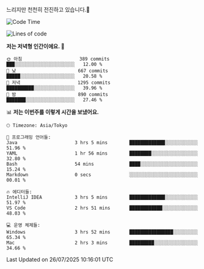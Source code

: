 느리지만 천천히 전진하고 있습니다.🐢

<!--START_SECTION:waka-->
![Code Time](http://img.shields.io/badge/Code%20Time-1%2C657%20hrs%2028%20mins-blue)

![Lines of code](https://img.shields.io/badge/%EC%A0%80%EB%8A%94%20%EC%97%AC%ED%83%9C%EA%B9%8C%EC%A7%80%20-925.8%20thousand%20%EC%A4%84%EC%9D%98%20%EC%BD%94%EB%93%9C%EB%A5%BC%20%EC%9E%91%EC%84%B1%ED%96%88%EC%96%B4%EC%9A%94.-blue)

**저는 저녁형 인간이에요. 🦉** 

```text
🌞 아침                     389 commits         ███░░░░░░░░░░░░░░░░░░░░░░   12.00 % 
🌆 낮　                     667 commits         █████░░░░░░░░░░░░░░░░░░░░   20.58 % 
🌃 저녁                     1295 commits        ██████████░░░░░░░░░░░░░░░   39.96 % 
🌙 밤　                     890 commits         ███████░░░░░░░░░░░░░░░░░░   27.46 % 
```


📊 **저는 이번주를 이렇게 시간을 보냈어요.** 

```text
🕑︎ Timezone: Asia/Tokyo

💬 프로그래밍 언어들: 
Java                     3 hrs 5 mins        █████████████░░░░░░░░░░░░   51.96 % 
YAML                     1 hr 56 mins        ████████░░░░░░░░░░░░░░░░░   32.80 % 
Bash                     54 mins             ████░░░░░░░░░░░░░░░░░░░░░   15.24 % 
Markdown                 0 secs              ░░░░░░░░░░░░░░░░░░░░░░░░░   00.01 % 

🔥 에디터들: 
IntelliJ IDEA            3 hrs 5 mins        █████████████░░░░░░░░░░░░   51.97 % 
VS Code                  2 hrs 51 mins       ████████████░░░░░░░░░░░░░   48.03 % 

💻 운영 체제들: 
Windows                  3 hrs 52 mins       ████████████████░░░░░░░░░   65.34 % 
Mac                      2 hrs 3 mins        █████████░░░░░░░░░░░░░░░░   34.66 % 
```


 Last Updated on 26/07/2025 10:16:01 UTC
<!--END_SECTION:waka-->
